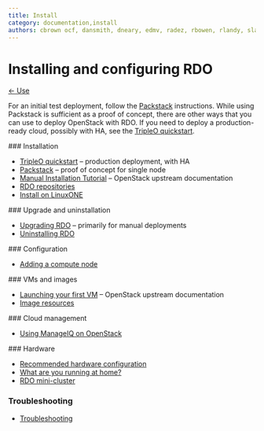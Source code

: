 ```yaml
---
title: Install
category: documentation,install
authors: cbrown ocf, dansmith, dneary, edmv, radez, rbowen, rlandy, slagle, snecklifter
---
```


# Installing and configuring RDO

[← Use](/use/)

For an initial test deployment, follow the [Packstack](/install/packstack) instructions. While using Packstack is sufficient as a proof of concept, there are other ways that you can use to deploy OpenStack with RDO. If you need to deploy a production-ready cloud, possibly with HA, see the [TripleO quickstart](/tripleo).

<div class="splits">
<div class="split-third with-more">
### Installation

*   [TripleO quickstart](https://docs.openstack.org/tripleo-quickstart/latest/) &ndash; production deployment, with HA
*   [Packstack](/install/packstack) &ndash; proof of concept for single node
*   [Manual Installation Tutorial](https://docs.openstack.org/install-guide/) &ndash; OpenStack upstream documentation
*   [RDO repositories](/documentation/repositories/)
*   [Install on LinuxONE](/install/linuxone)
</div>

<div class="split-third with-more">
### Upgrade and uninstallation

*   [Upgrading RDO](upgrading-rdo) &ndash; primarily for manual deployments
*   [Uninstalling RDO](/install/uninstalling-rdo/)
</div>

<div class="split-third">
### Configuration

*   [Adding a compute node](/install/adding-a-compute-node/)
</div>
</div>

<div class="splits">
<div class="split-third with-more">
### VMs and images

*   [Launching your first VM](https://docs.openstack.org/user-guide/dashboard-launch-instances.html) &ndash; OpenStack upstream documentation
*   [Image resources](/resources/image-resources/)
</div>

<div class="split-third with-more">
### Cloud management

*   [Using ManageIQ on OpenStack](/cloud-management/using-manageiq-on-openstack)
</div>

<div class="split-third">
### Hardware

* [Recommended hardware configuration](/hardware/recommended)
* [What are you running at home?](/hardware/home/)
* [RDO mini-cluster](/hardware/minicluster)

</div>
</div>

### Troubleshooting

*   [Troubleshooting](/troubleshooting/)

